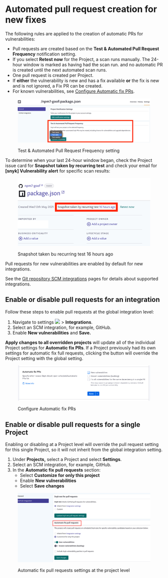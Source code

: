 # Automated pull request creation for new fixes

The following rules are applied to the creation of automatic PRs for vulnerabilities:

* Pull requests are created based on the **Test & Automated Pull Request Frequency** notification setting.
* If you select **Retest now** for the Project, a scan runs manually. The 24-hour window is marked as having had the scan run. and no automatic PR is created until the next automated scan runs.
* One pull request is created per Project.
* If **either** the vulnerability is new and has a fix available **or** the fix is new and is not ignored, a Fix PR can be created.
* For known vulnerabilities, see [Configure Automatic fix PRs](fix-pull-requests-for-known-vulnerabilities-backlog.md).

<figure><img src="../../../.gitbook/assets/os1.png" alt="Test &#x26; Automated Pull Request Frequency setting"><figcaption><p>Test &#x26; Automated Pull Request Frequency setting</p></figcaption></figure>

To determine when your last 24-hour window began, check the Project issue card for **Snapshot taken by recurring test** and check your email for **\[snyk] Vulnerability alert** for specific scan results:

<figure><img src="../../../.gitbook/assets/os2.png" alt="Snapshot taken bu recurring test 16 hours ago"><figcaption><p>Snapshot taken bu recurring test 16 hours ago</p></figcaption></figure>

Pull requests for new vulnerabilities are enabled by default for new integrations.

See the [Git repository SCM integrations](../../../integrate-with-snyk/git-repositories-scms-integrations-with-snyk/) pages for details about supported integrations.

## Enable or disable pull requests for an integration

Follow these steps to enable pull requests at the global integration level:

1. Navigate to settings ![](../../../.gitbook/assets/cog\_icon.png) > **Integrations**.
2. Select an SCM integration, for example, GitHub.
3. Enable **New vulnerabilities** and **Save.**

**Apply changes to all overridden projects** will update all of the individual Project settings for **Automatic fix PRs**. If a Project previously had its own settings for automatic fix full requests, clicking the button will override the Project setting with the global setting.

<figure><img src="../../../.gitbook/assets/Screenshot 2023-05-03 at 14.49.59.png" alt="Configure Automatic fix PRs"><figcaption><p>Configure Automatic fix PRs</p></figcaption></figure>

## Enable or disable pull requests for a single Project

Enabling or disabling at a Project level will override the pull request setting for this single Project, so it will not inherit from the global integration setting.

1. Under **Projects,** select a Project and select **Settings**.
2. Select an SCM integration, for example, GitHub.
3. In the **Automatic fix pull requests** section:
   * Select **Customize for only this project**
   * Enable **New vulnerabilities**
   * Select **Save changes**

<figure><img src="../../../.gitbook/assets/os3.png" alt="Automatic fix pull requests settings at the project level"><figcaption><p>Automatic fix pull requests settings at the project level</p></figcaption></figure>
